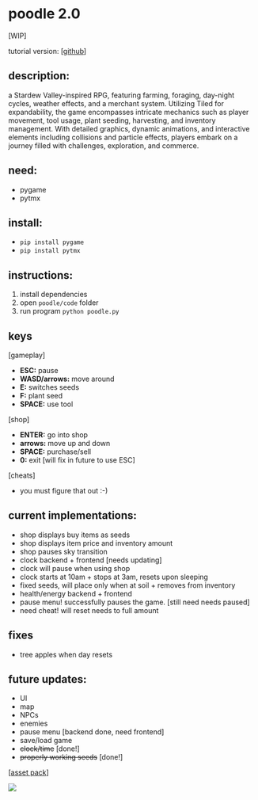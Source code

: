 # poodle 2.0
[WIP]

tutorial version: [[github](https://github.com/paulagrata/poodle/)]

## description:
a Stardew Valley-inspired RPG, featuring farming, foraging, day-night cycles, weather effects, and a merchant system. Utilizing Tiled for expandability, the game encompasses intricate mechanics such as player movement, tool usage, plant seeding, harvesting, and inventory management. With detailed graphics, dynamic animations, and interactive elements including collisions and particle effects, players embark on a journey filled with challenges, exploration, and commerce. 

## need: 
- pygame
- pytmx

## install:
- `pip install pygame`
- `pip install pytmx`

## instructions: 
1. install dependencies
2. open `poodle/code` folder
3. run program `python poodle.py`

## keys
[gameplay]
- **ESC:** pause
- **WASD/arrows:** move around
- **E:** switches seeds
- **F:** plant seed
- **SPACE:** use tool
  
[shop]
- **ENTER:** go into shop
- **arrows:** move up and down
- **SPACE:** purchase/sell
- **0:** exit [will fix in future to use ESC]
  
[cheats]
- you must figure that out :-)


## current implementations:
- shop displays buy items as seeds
- shop displays item price and inventory amount
- shop pauses sky transition
- clock backend + frontend [needs updating]
- clock will pause when using shop
- clock starts at 10am + stops at 3am, resets upon sleeping
- fixed seeds, will place only when at soil + removes from inventory
- health/energy backend + frontend
- pause menu! successfully pauses the game. [still need needs paused]
- need cheat! will reset needs to full amount

 ## fixes
- tree apples when day resets

## future updates:
- UI
- map
- NPCs
- enemies
- pause menu [backend done, need frontend]
- save/load game
- ~~clock/time~~ [done!]
- ~~properly working seeds~~ [done!]

[[asset pack](https://cupnooble.itch.io/)]


 <img src="https://cdn.discordapp.com/attachments/554140257441021972/1210663481410588692/image.png?ex=65eb613b&is=65d8ec3b&hm=f3297f3a8dfbd7b08ef514e7ee7326406ceea3fe10ed47e2a588033467489c2d&">
